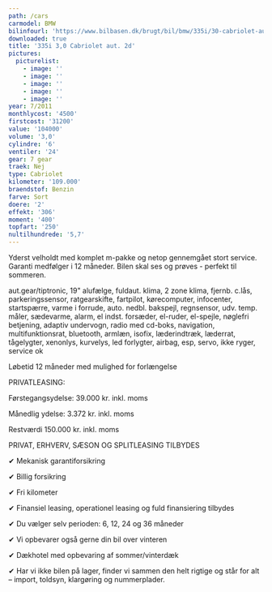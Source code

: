 ```yaml
---
path: /cars
carmodel: BMW
bilinfourl: 'https://www.bilbasen.dk/brugt/bil/bmw/335i/30-cabriolet-aut-2d/4228965'
downloaded: true
title: '335i 3,0 Cabriolet aut. 2d'
pictures:
  picturelist:
    - image: ''
    - image: ''
    - image: ''
    - image: ''
    - image: ''
year: 7/2011
monthlycost: '4500'
firstcost: '31200'
value: '104000'
volume: '3,0'
cylindre: '6'
ventiler: '24'
gear: 7 gear
traek: Nej
type: Cabriolet
kilometer: '109.000'
braendstof: Benzin
farve: Sort
doere: '2'
effekt: '306'
moment: '400'
topfart: '250'
nultilhundrede: '5,7'
---
```

Yderst velholdt med komplet m-pakke og netop gennemgået stort service. Garanti medfølger i 12 måneder. Bilen skal ses og prøves - perfekt til sommeren. 

aut.gear/tiptronic, 19" alufælge, fuldaut. klima, 2 zone klima, fjernb. c.lås, parkeringssensor, ratgearskifte, fartpilot, kørecomputer, infocenter, startspærre, varme i forrude, auto. nedbl. bakspejl, regnsensor, udv. temp. måler, sædevarme, alarm, el indst. forsæder, el-ruder, el-spejle, nøglefri betjening, adaptiv undervogn, radio med cd-boks, navigation, multifunktionsrat, bluetooth, armlæn, isofix, læderindtræk, læderrat, tågelygter, xenonlys, kurvelys, led forlygter, airbag, esp, servo, ikke ryger, service ok

Løbetid 12 måneder med mulighed for forlængelse 



PRIVATLEASING:

Førstegangsydelse: 39.000 kr. inkl. moms

Månedlig ydelse: 3.372 kr. inkl. moms

Restværdi 150.000 kr. inkl. moms



PRIVAT, ERHVERV, SÆSON OG SPLITLEASING TILBYDES 



✔ Mekanisk garantiforsikring 

✔ Billig forsikring 

✔ Fri kilometer

✔ Finansiel leasing, operationel leasing og fuld finansiering tilbydes

✔ Du vælger selv perioden: 6, 12, 24 og 36 måneder

✔ Vi opbevarer også gerne din bil over vinteren 

✔ Dækhotel med opbevaring af sommer/vinterdæk

✔ Har vi ikke bilen på lager, finder vi sammen den helt rigtige og står for alt – import, toldsyn, klargøring og nummerplader.
